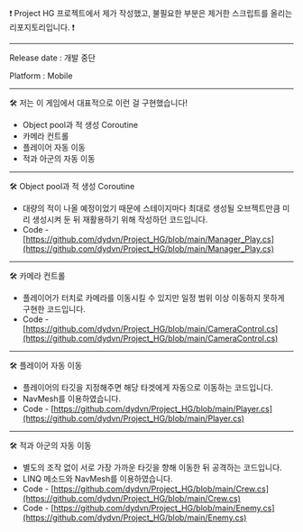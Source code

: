 ❗ Project HG 프로젝트에서 제가 작성했고, 불필요한 부분은 제거한 스크립트를 올리는 리포지토리입니다. ❗

------------------------------------------------------------------------

Release date : 개발 중단

Platform : Mobile

------------------------------------------------------------------------


🛠 저는 이 게임에서 대표적으로 이런 걸 구현했습니다!

- Object pool과 적 생성 Coroutine
- 카메라 컨트롤
- 플레이어 자동 이동
- 적과 아군의 자동 이동

------------------------------------------------------------------------

🛠 Object pool과 적 생성 Coroutine

- 대량의 적이 나올 예정이었기 때문에 스테이지마다 최대로 생성될 오브젝트만큼 미리 생성시켜 둔 뒤 재활용하기 위해 작성하던 코드입니다.
- Code - [https://github.com/dydvn/Project_HG/blob/main/Manager_Play.cs](https://github.com/dydvn/Project_HG/blob/main/Manager_Play.cs)

------------------------------------------------------------------------

🛠  카메라 컨트롤


- 플레이어가 터치로 카메라를 이동시킬 수 있지만 일정 범위 이상 이동하지 못하게 구현한 코드입니다.
- Code - [https://github.com/dydvn/Project_HG/blob/main/CameraControl.cs](https://github.com/dydvn/Project_HG/blob/main/CameraControl.cs)

------------------------------------------------------------------------

🛠 플레이어 자동 이동


- 플레이어의 타깃을 지정해주면 해당 타겟에게 자동으로 이동하는 코드입니다.
- NavMesh를 이용하였습니다.
- Code - [https://github.com/dydvn/Project_HG/blob/main/Player.cs](https://github.com/dydvn/Project_HG/blob/main/Player.cs)


------------------------------------------------------------------------

🛠 적과 아군의 자동 이동

- 별도의 조작 없이 서로 가장 가까운 타깃을 향해 이동한 뒤 공격하는 코드입니다.
- LINQ 메소드와 NavMesh를 이용하였습니다.
- Code - [https://github.com/dydvn/Project_HG/blob/main/Crew.cs](https://github.com/dydvn/Project_HG/blob/main/Crew.cs)
- Code - [https://github.com/dydvn/Project_HG/blob/main/Enemy.cs](https://github.com/dydvn/Project_HG/blob/main/Enemy.cs)
